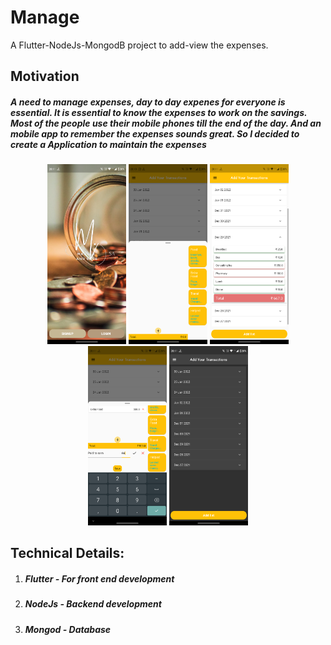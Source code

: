 # Manage
A Flutter-NodeJs-MongodB project to add-view the expenses.

## Motivation
<h5>A need to manage expenses, day to day expenes for everyone is essential. It is essential to know the expenses to work on the savings. Most of the people use their mobile phones till the end of the day. And an mobile app to remember the expenses sounds great. So I decided to create a Application to maintain the expenses</h5>


<p align="center">
  <img src="https://github.com/SumitAthani/Manage/blob/main/Screen%20Shots/Welcome%20Page.png" width="25%" height="50%" title="hover text">
  <img src="https://github.com/SumitAthani/Manage/blob/main/Screen%20Shots/Add%20list%20item.png" width="25%" height="50%" title="hover text">
   <img src="https://github.com/SumitAthani/Manage/blob/main/Screen%20Shots/All%20the%20expenses.png" width="25%" height="50%" title="hover text">
   <img src="https://github.com/SumitAthani/Manage/blob/main/Screen%20Shots/Options%20to%20choose.png" width="25%" height="50%" title="hover text">
   <img src="https://github.com/SumitAthani/Manage/blob/main/Screen%20Shots/Dark%20Theme.png" width="25%" height="50%" title="hover text">
</p>

<h2> Technical Details: </h2>
<ol>
<li><h5> Flutter - For front end development </h5></li>
<li><h5> NodeJs - Backend development </h5></li>
<li><h5> Mongod - Database </h5></li>
<ol>
